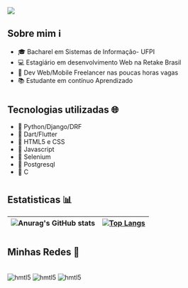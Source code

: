 ![](https://user-images.githubusercontent.com/55139799/236584294-0572e615-adc3-4516-b79c-6d63b37dea11.png)


## Sobre mim ℹ️

- 🎓 Bacharel em Sistemas de Informação- UFPI
- 💻 Estagiário em desenvolvimento Web na Retake Brasil
- 📱 Dev Web/Mobile Freelancer nas poucas horas vagas
- 📚 Estudante em contínuo Aprendizado

#



## Tecnologias utilizadas 🌐

- 🔧 Python/Django/DRF 
- 🔧 Dart/Flutter
- 🔧 HTML5 e CSS
- 🔧 Javascript 
- 🔧 Selenium
- 🔧 Postgresql
- 🔧 C
#


## Estatisticas 📊

| ![Anurag's GitHub stats](https://github-readme-stats.vercel.app/api?username=vitornt22&show_icons=true&theme=tokyonight) | [![Top Langs](https://github-readme-stats.vercel.app/api/top-langs/?username=vitornt22&langs_count=5&theme=tokyonight)](https://github.com/anuraghazra/github-readme-stats)| 
|---|---|





#
## Minhas Redes 💬

<div style="display: inline_block"><br>
    <img align="center" alt="hmtl5" src="https://img.shields.io/badge/LinkedIn-0077B5?style=for-the-badge&logo=linkedin&logoColor=white
    ">
    <img align="center" alt="hmtl5" src="https://img.shields.io/badge/Gmail-D14836?style=for-the-badge&logo=gmail&logoColor=white
    ">
    <img align="center" alt="hmtl5" src="https://img.shields.io/badge/Instagram-E4405F?style=for-the-badge&logo=instagram&logoColor=white">
</div> <br>

# 





